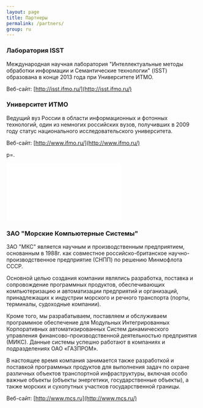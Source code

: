 ```yaml
---
layout: page
title: Партнеры
permalink: /partners/
group: ru
---
```


### Лаборатория ISST

Международная научная лаборатория "Интеллектуальные методы обработки информации и Семантические технологии" (ISST) образована в конце 2013 года при Университете ИТМО.

Веб-сайт: [http://isst.ifmo.ru/](http://isst.ifmo.ru/)

### Университет ИТМО

Ведущий вуз России в области информационных и фотонных технологий, один из немногих российских вузов, получивших в 2009 году статус национального исследовательского университета.

Веб-сайт: [http://www.ifmo.ru/](http://www.ifmo.ru/)

p=. <div class="embedded-iframe"><iframe src="//www.youtube.com/embed/JOoz9HB5sSU" frameborder="0" allowfullscreen></iframe></div>

### ЗАО "Морские Компьютерные Системы"

ЗАО "МКС" является научным и производственным предприятием, основанным в 1988г. как совместное российско-британское научно-производственное предприятие (СНПП) по решению Минмофлота СССР.

Основной целью создания компании являлись разработка, поставка и сопровождение программных продуктов, обеспечивающих компьютеризацию и автоматизации предприятий и организаций, принадлежащих к индустрии морского и речного транспорта (порты, терминалы, судоходные компании).

Кроме того, мы разрабатываем, поставляем и обслуживаем программное обеспечение для Модульных Интегрированных Корпоративных автоматизированных Систем динамического управления финансово-производственной деятельностью предприятия (МИКС). Данные системы успешно работают в компаниях и подразделениях ОАО «ГАЗПРОМ».

В настоящее время компания занимается также разработкой и поставкой программных продуктов для выполнения задач по охране различных объектов транспортной инфраструктуры, включая особо важные объекты (объекты энергетики, государственные объекты), а также морских и сухопутных участков государственной границы.

Веб-сайт: [http://www.mcs.ru](http://www.mcs.ru/)
